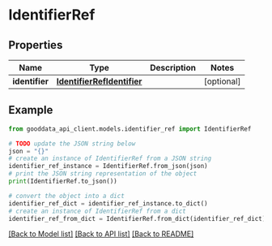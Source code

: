 # IdentifierRef


## Properties

Name | Type | Description | Notes
------------ | ------------- | ------------- | -------------
**identifier** | [**IdentifierRefIdentifier**](IdentifierRefIdentifier.md) |  | [optional] 

## Example

```python
from gooddata_api_client.models.identifier_ref import IdentifierRef

# TODO update the JSON string below
json = "{}"
# create an instance of IdentifierRef from a JSON string
identifier_ref_instance = IdentifierRef.from_json(json)
# print the JSON string representation of the object
print(IdentifierRef.to_json())

# convert the object into a dict
identifier_ref_dict = identifier_ref_instance.to_dict()
# create an instance of IdentifierRef from a dict
identifier_ref_from_dict = IdentifierRef.from_dict(identifier_ref_dict)
```
[[Back to Model list]](../README.md#documentation-for-models) [[Back to API list]](../README.md#documentation-for-api-endpoints) [[Back to README]](../README.md)


